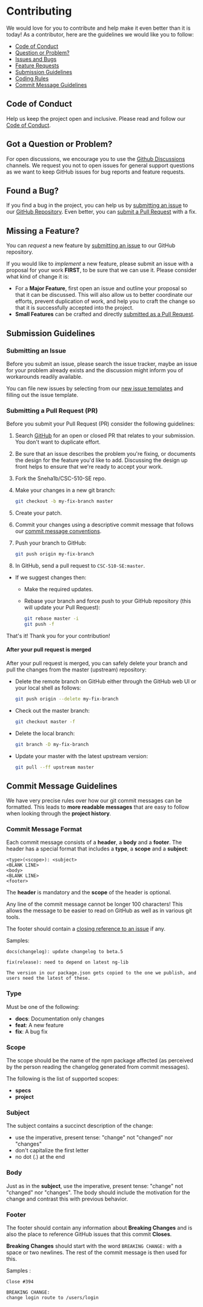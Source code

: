 # Contributing
We would love for you to contribute and help make it even better than it is
today! As a contributor, here are the guidelines we would like you to follow:

- [Code of Conduct](#coc)
- [Question or Problem?](#question)
- [Issues and Bugs](#issue)
- [Feature Requests](#feature)
- [Submission Guidelines](#submit)
- [Coding Rules](#rules)
- [Commit Message Guidelines](#commit)

## <a name="coc"></a> Code of Conduct

Help us keep the project open and inclusive. Please read and follow our [Code of Conduct][coc].

## <a name="question"></a> Got a Question or Problem?
For open discussions, we encourage you to use the [Github Discussions][github-discussions] channels.
We request you not to open issues for general support questions as we want to keep GitHub issues for bug reports and feature requests. 

## <a name="issue"></a> Found a Bug?

If you find a bug in the project, you can help us by
[submitting an issue][github-issue] to our [GitHub Repository][github]. Even better, you can
[submit a Pull Request](#submit-pr) with a fix.

## <a name="feature"></a> Missing a Feature?

You can _request_ a new feature by [submitting an issue](#submit-issue) to our GitHub
repository.

If you would like to _implement_ a new feature, please submit an issue with
a proposal for your work **FIRST**, to be sure that we can use it.
Please consider what kind of change it is:

- For a **Major Feature**, first open an issue and outline your proposal so that it can be
  discussed. This will also allow us to better coordinate our efforts, prevent duplication of work,
  and help you to craft the change so that it is successfully accepted into the project.
- **Small Features** can be crafted and directly [submitted as a Pull Request](#submit-pr).

## <a name="submit"></a> Submission Guidelines

### <a name="submit-issue"></a> Submitting an Issue

Before you submit an issue, please search the issue tracker, maybe an issue for your problem already exists and the discussion might inform you of workarounds readily available.

You can file new issues by selecting from our [new issue templates][github-choose] and filling out the issue template.

### <a name="submit-pr"></a> Submitting a Pull Request (PR)

Before you submit your Pull Request (PR) consider the following guidelines:

1. Search [GitHub](https://github.com/Sneha1b/CSC-510-SE/pulls) for an open or closed PR
   that relates to your submission. You don't want to duplicate effort.
1. Be sure that an issue describes the problem you're fixing, or documents the design for the feature you'd like to add.
   Discussing the design up front helps to ensure that we're ready to accept your work.
1. Fork the Sneha1b/CSC-510-SE repo.
1. Make your changes in a new git branch:

   ```bash
   git checkout -b my-fix-branch master
   ```

1. Create your patch.

1. Commit your changes using a descriptive commit message that follows our
   [commit message conventions](#commit).

1. Push your branch to GitHub:

   ```bash
   git push origin my-fix-branch
   ```

1. In GitHub, send a pull request to `CSC-510-SE:master`.

- If we suggest changes then:

    - Make the required updates.
    - Rebase your branch and force push to your GitHub repository (this will update your Pull Request):

      ```bash
      git rebase master -i
      git push -f
      ```

That's it! Thank you for your contribution!

#### After your pull request is merged

After your pull request is merged, you can safely delete your branch and pull the changes
from the master (upstream) repository:

- Delete the remote branch on GitHub either through the GitHub web UI or your local shell as follows:

  ```bash
  git push origin --delete my-fix-branch
  ```

- Check out the master branch:

  ```bash
  git checkout master -f
  ```

- Delete the local branch:

  ```bash
  git branch -D my-fix-branch
  ```

- Update your master with the latest upstream version:

  ```bash
  git pull --ff upstream master
  ```

## <a name="commit"></a> Commit Message Guidelines
We have very precise rules over how our git commit messages can be formatted. This leads to **more
readable messages** that are easy to follow when looking through the **project history**.

### Commit Message Format
Each commit message consists of a **header**, a **body** and a **footer**. The header has a special
format that includes a **type**, a **scope** and a **subject**:

```
<type>(<scope>): <subject>
<BLANK LINE>
<body>
<BLANK LINE>
<footer>
```

The **header** is mandatory and the **scope** of the header is optional.

Any line of the commit message cannot be longer 100 characters! This allows the message to be easier
to read on GitHub as well as in various git tools.

The footer should contain a [closing reference to an issue](https://help.github.com/articles/closing-issues-via-commit-messages/) if any.

Samples:

```
docs(changelog): update changelog to beta.5
```

```
fix(release): need to depend on latest ng-lib

The version in our package.json gets copied to the one we publish, and users need the latest of these.
```

### Type

Must be one of the following:
- **docs**: Documentation only changes
- **feat**: A new feature
- **fix**: A bug fix

### Scope

The scope should be the name of the npm package affected (as perceived by the person reading the changelog generated from commit messages).

The following is the list of supported scopes:

- **specs**
- **project**

### Subject

The subject contains a succinct description of the change:

- use the imperative, present tense: "change" not "changed" nor "changes"
- don't capitalize the first letter
- no dot (.) at the end

### Body

Just as in the **subject**, use the imperative, present tense: "change" not "changed" nor "changes".
The body should include the motivation for the change and contrast this with previous behavior.

### Footer

The footer should contain any information about **Breaking Changes** and is also the place to
reference GitHub issues that this commit **Closes**.

**Breaking Changes** should start with the word `BREAKING CHANGE:` with a space or two newlines. The rest of the commit message is then used for this.

Samples :

```
Close #394
```

```
BREAKING CHANGE:  
change login route to /users/login
```
[coc]: https://github.com/Sneha1b/CSC-510-SE/blob/main/CODE_OF_CONDUCT.md
[github-discussions]: https://github.com/Sneha1b/CSC-510-SE/discussions
[github]: https://github.com/Sneha1b/CSC-510-SE/
[github-issue]: https://github.com/Sneha1b/CSC-510-SE/issues/new?assignees=&labels=bug&template=---bug-report.md&title=
[github-choose]: https://github.com/Sneha1b/CSC-510-SE/issues/new/choose


